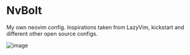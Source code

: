 # NvBolt

My own neovim config. Inspirations taken from LazyVim, kickstart and different other open source configs.

![image](https://github.com/user-attachments/assets/a5d6847e-b83f-47b0-bee4-83ec179e6f87)

